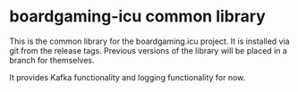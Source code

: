 # boardgaming-icu common library

This is the common library for the boardgaming.icu project. It is installed via git from the release tags. Previous versions of the library will be placed in a branch for themselves.

It provides Kafka functionality and logging functionality for now.
